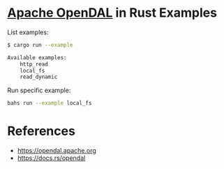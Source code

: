 # [Apache OpenDAL](https://opendal.apache.org) in Rust Examples

List examples:

```bash
$ cargo run --example

Available examples:
    http_read
    local_fs
    read_dynamic
```

Run specific example:

```bash
bahs run --example local_fs
```

# References

- https://opendal.apache.org
- https://docs.rs/opendal
